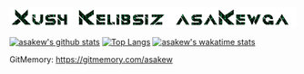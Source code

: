 ![Welcome!](3Io4KmzAY.gif)

[![asakew's github stats](https://github-readme-stats.vercel.app/api?username=asakew&show_icons=true&title_color=00FF00&icon_color=008000&text_color=00FF00&bg_color=000000)](https://github.com/asakew/)
[![Top Langs](https://github-readme-stats.vercel.app/api/top-langs/?username=asakew&layout=compact&title_color=00FF00&icon_color=008000&text_color=00FF00&bg_color=000000)](https://github.com/asakew/)
[![asakew's wakatime stats](https://github-readme-stats.vercel.app/api/wakatime?username=asakew)](https://github.com/anuraghazra/github-readme-stats)


GitMemory: https://gitmemory.com/asakew
